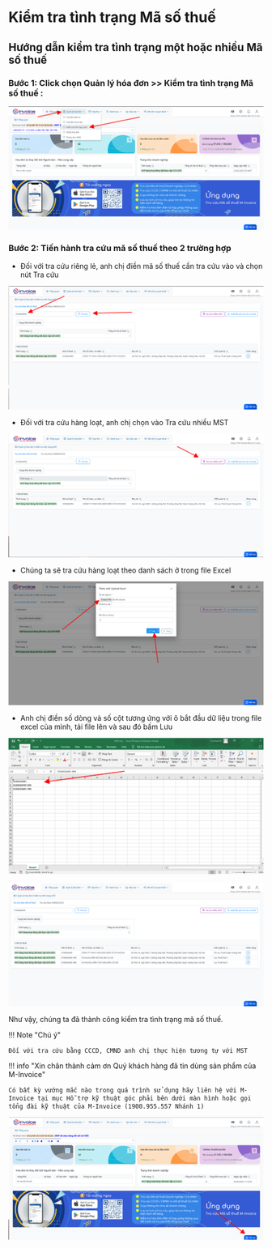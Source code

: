 # **Kiểm tra tình trạng Mã số thuế**

## **Hướng dẫn kiểm tra tình trạng một hoặc nhiều Mã số thuế**

### Bước 1: Click chọn Quản lý hóa đơn >> Kiểm tra tình trạng Mã số thuế :

[![Hình 1]][Hình 1]

[Hình 1]: ../../assets/images/mSMI/msmi_kiemTraMST_1.png

### Bước 2: Tiến hành tra cứu mã số thuế theo 2 trường hợp

- Đối với tra cứu riêng lẻ, anh chị điền mã số thuế cần tra cứu vào và chọn nút Tra cứu

[![Hình 2]][Hình 2]

[Hình 2]: ../../assets/images/mSMI/msmi_kiemTraMST_2.png

- Đối với tra cứu hàng loạt, anh chị chọn vào Tra cứu nhiều MST

[![Hình 3]][Hình 3]

[Hình 3]: ../../assets/images/mSMI/msmi_kiemTraMST_3.png

- Chúng ta sẽ tra cứu hàng loạt theo danh sách ở trong file Excel

[![Hình 4]][Hình 4]

[Hình 4]: ../../assets/images/mSMI/msmi_kiemTraMST_4.png

- Anh chị điền số dòng và số cột tương ứng với ô bắt đầu dữ liệu trong file excel của mình, tải file lên và sau đó bấm Lưu

[![Hình 5]][Hình 5]

[Hình 5]: ../../assets/images/mSMI/msmi_kiemTraMST_5.png

[![Hình 6]][Hình 6]

[Hình 6]: ../../assets/images/mSMI/msmi_kiemTraMST_6.png

Như vậy, chúng ta đã thành công kiểm tra tình trạng mã số thuế.

!!! Note "Chú ý"

    Đối với tra cứu bằng CCCD, CMND anh chị thực hiện tương tự với MST

!!! info "Xin chân thành cảm ơn Quý khách hàng đã tin dùng sản phẩm của M-Invoice"

    Có bất kỳ vướng mắc nào trong quá trình sử dụng hãy liên hệ với M-Invoice tại mục Hỗ trợ kỹ thuật góc phải bên dưới màn hình hoặc gọi tổng đài kỹ thuật của M-Invoice (1900.955.557 Nhánh 1)

![Hình 5](../../assets/images/mSMI/msmi_footer.png)
